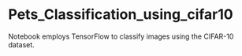 # Pets_Classification_using_cifar10
Notebook employs TensorFlow to classify images using the CIFAR-10 dataset.
